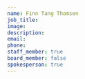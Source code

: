 ```yaml
---
name: Finn Tang Thomsen
job_title:
image:
description:
email:
phone:
staff_member: true
board_member: false
spokesperson: true
---
```

